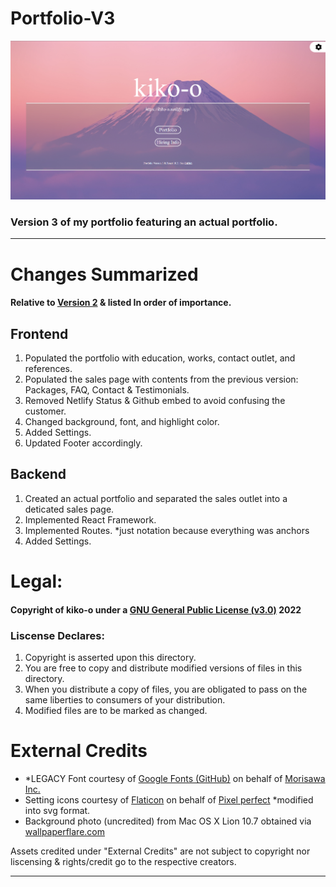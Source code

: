 <h1>Portfolio-V3</h1>
<img src="https://github.com/kikoooooooo/Portfolio-V3/blob/main/src/images/Screenshot%202022-07-06%20153907.png?raw=true"></img>
<h3>Version 3 of my portfolio featuring an actual portfolio.</h3>
<hr/>
<h1>Changes Summarized</h1>
<h4>Relative to <a href="https://github.com/kikoooooooo/portfolio-V2">Version 2</a> & listed In order of importance.</h4>
<h2>Frontend</h2>
<ol>
  <li>Populated the portfolio with education, works, contact outlet, and references.</li>
  <li>Populated the sales page with contents from the previous version: Packages, FAQ, Contact & Testimonials.</li>
  <li>Removed Netlify Status & Github embed to avoid confusing the customer.</li>
  <li>Changed background, font, and highlight color.</li>
  <li>Added Settings.</li>
  <li>Updated Footer accordingly.</li>
</ol>
<h2>Backend</h2>
<ol>
  <li>Created an actual portfolio and separated the sales outlet into a deticated sales page.</li>
  <li>Implemented React Framework.</li>
  <li>Implemented Routes. *just notation because everything was anchors</li>
  <li>Added Settings.</li>
</ol>
<!-- Don't wan't to do this.
<h1>Directory Structure:</h1>
<code>
portfolio
├───build
├⠀⠀⠀└───[gitignore]
├───dev
├⠀⠀⠀└───[gitignore]
├───node_modules
├⠀⠀⠀└───[gitignore]
├───public
├⠀⠀⠀├───favicon
├⠀⠀⠀├⠀⠀⠀├───about.txt
├⠀⠀⠀├⠀⠀⠀├───android-chrome-192x192.png
├⠀⠀⠀├⠀⠀⠀├───android-chrome-512x512.png
├⠀⠀⠀├⠀⠀⠀├───apple-touch-icon.png
├⠀⠀⠀├⠀⠀⠀├───favicon.ico
├⠀⠀⠀├⠀⠀⠀├───favicon_io.zip
├⠀⠀⠀├⠀⠀⠀├───favicon-16x16.png
├⠀⠀⠀├⠀⠀⠀└───favicon-32x32.png
├⠀⠀⠀├───font
├⠀⠀⠀├⠀⠀⠀├───BIZUDGothic-Regular.eot
├⠀⠀⠀├⠀⠀⠀├───BIZUDGothic-Regular.svg
├⠀⠀⠀├⠀⠀⠀├───BIZUDGothic-Regular.ttf
├⠀⠀⠀├⠀⠀⠀├───BIZUDGothic-Regular.woff
├⠀⠀⠀├⠀⠀⠀├───BIZUDGothic-Regular.woff2
├⠀⠀⠀├⠀⠀⠀└───transfonter.org-20220610-083538.zip
├⠀⠀⠀├───index.html
├⠀⠀⠀└───manifest.json
├───LISCENSE.md
├───README.url
└───style.css</code>
-->
<h1>Legal:</h1>
<h4>Copyright of kiko-o under a <a href="https://www.gnu.org/licenses/gpl-3.0.en.html">GNU General Public License (v3.0)</a> 2022 </h4>
<h3>Liscense Declares:</h3>
<ol>
<li>Copyright is asserted upon this directory.</li>
<li>You are free to copy and distribute modified versions of files in this directory.</li>
<li>When you distribute a copy of files, you are obligated to pass on the same liberties to consumers of your distribution.</li>
<li>Modified files are to be marked as changed.</li>
</ol>
<h1>External Credits</h1>
<ul>
  <li>*LEGACY Font courtesy of <a href="https://github.com/googlefonts/morisawa-biz-ud-gothic" target="blank">Google Fonts (GitHub)</a> on behalf of <a     href="https://en.morisawa.co.jp/" target="blank">Morisawa Inc.</a></li>
  <li>Setting icons courtesy of <a href="https://www.flaticon.com/" target="blank">Flaticon</a> on behalf of <a href="https://www.flaticon.com/free-icons/settings" title="settings icons" target="blank">Pixel perfect</a> *modified into svg format.</li>
  <li>Background photo (uncredited) from Mac OS X Lion 10.7 obtained via <a href="https://www.wallpaperflare.com/" target="blank">wallpaperflare.com</a></li>
</ul>
Assets credited under "External Credits" are not subject to copyright nor liscensing & rights/credit go to the respective creators.
<hr/>
